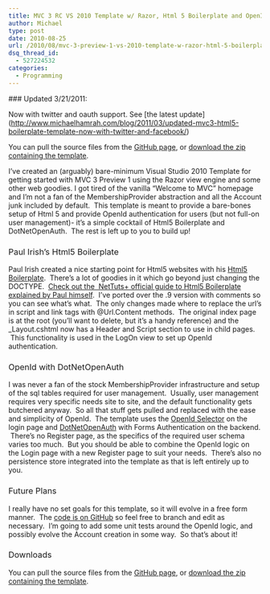 ```yaml
---
title: MVC 3 RC VS 2010 Template w/ Razor, Html 5 Boilerplate and OpenId Authentication
author: Michael
type: post
date: 2010-08-25
url: /2010/08/mvc-3-preview-1-vs-2010-template-w-razor-html-5-boilerplate-and-openid-authentication/
dsq_thread_id:
  - 527224532
categories:
  - Programming
---
```

\### Updated 3/21/2011:

Now with twitter and oauth support. See \[the latest update\](http://www.michaelhamrah.com/blog/2011/03/updated-mvc3-html5-boilerplate-template-now-with-twitter-and-facebook/)

You can pull the source files from the [GitHub page][1], or [download the zip containing the template][2].

I&#8217;ve created an (arguably) bare-minimum Visual Studio 2010 Template for getting started with MVC 3 Preview 1 using the Razor view engine and some other web goodies. I got tired of the vanilla &#8220;Welcome to MVC&#8221; homepage and I&#8217;m not a fan of the MembershipProvider abstraction and all the Account junk included by default.  This template is meant to provide a bare-bones setup of Html 5 and provide OpenId authentication for users (but not full-on user management)- it&#8217;s a simple cocktail of Html5 Boilerplate and DotNetOpenAuth.  The rest is left up to you to build up!

### <span style="font-weight: normal;">Paul Irish&#8217;s Html5 Boilerplate</span>

Paul Irish created a nice starting point for Html5 websites with his [Html5 Boilerplate][3].  There&#8217;s a lot of goodies in it which go beyond just changing the DOCTYPE.  [Check out the  NetTuts+ official guide to Html5 Boilerplate explained by Paul himself][4].  I&#8217;ve ported over the .9 version with comments so you can see what&#8217;s what.  The only changes made where to replace the url&#8217;s in script and link tags with @Url.Content methods.  The original index page is at the root (you&#8217;ll want to delete, but it&#8217;s a handy reference) and the _Layout.cshtml now has a Header and Script section to use in child pages.  This functionality is used in the LogOn view to set up OpenId authentication.

### <span style="font-weight: normal;">OpenId with DotNetOpenAuth</span>

I was never a fan of the stock MembershipProvider infrastructure and setup of the sql tables required for user management.  Usually, user management requires very specific needs site to site, and the default functionality gets butchered anyway.  So all that stuff gets pulled and replaced with the ease and simplicity of OpenId.  The template uses the [OpenId Selector][5] on the login page and [DotNetOpenAuth][6] with Forms Authentication on the backend.  There&#8217;s no Register page, as the specifics of the required user schema varies too much.  But you should be able to combine the OpenId logic on the Login page with a new Register page to suit your needs.  There&#8217;s also no persistence store integrated into the template as that is left entirely up to you.

### <span style="font-weight: normal;">Future Plans</span>

<span style="font-weight: normal;">I really have no set goals for this template, so it will evolve in a free form manner.  The <a href="http://github.com/mhamrah/Html5OpenIdTemplate">code is on GitHub</a> so feel free to branch and edit as necessary.  I&#8217;m going to add some unit tests around the OpenId logic, and possibly evolve the Account creation in some way.  So that&#8217;s about it!</span>

### <span style="font-weight: normal;">Downloads</span>

<span style="font-weight: normal;">You can pull the source files from the <a href="http://github.com/mhamrah/Html5OpenIdTemplate">GitHub page</a>, or <a href="http://www.michaelhamrah.com/blog/wp-content/uploads/2010/11/Html5OpenIdTemplate.zip">download the zip containing the template</a>.</span>

 [1]: http://github.com/mhamrah/Html5OpenIdTemplate
 [2]: https://github.com/downloads/mhamrah/Html5OpenIdTemplate/Html5OpenIdTemplate.zip
 [3]: http://html5boilerplate.com/
 [4]: http://net.tutsplus.com/tutorials/html-css-techniques/the-official-guide-to-html5-boilerplate/?utm_source=feedburner&utm_medium=feed&utm_campaign=Feed:+nettuts+(NETTUTS)
 [5]: http://code.google.com/p/openid-selector/
 [6]: http://www.dotnetopenauth.net/
